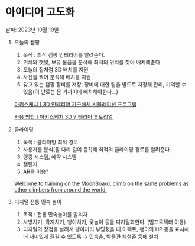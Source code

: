 # 아이디어 고도화

날짜: 2023년 10월 10일

1. 오늘의 캠핑
    1. 목적 : 최적 캠핑 인테리어를 알려준다.
    2. 위치와 햇빛, 보유 물품을 분석해 최적의 위치를 찾아 배치해준다
    3. 오늘의 집처럼 3D 배치를 지원
    4. 사진을 찍어 분석해 배치를 지원
    5. 갖고 있는 캠핑 장비를 저장, 장비에 대한 팁을 별도로 저장해 관리, 기억할 수 있음(이 난로는 문 가까이에 배치해야한다…)
    
    [아키스케치ㅣ3D 인테리어 가구배치 시뮬레이션 프로그램](https://www.archisketch.com/kr)
    
    [사용 방법ㅣ아키스케치 3D 인테리어 튜토리얼](https://www.archisketch.com/kr/learn)
    

2. 클라이밍
    1. 목적 : 클라이밍 최적 경로
    2. 사용자를 분석(팔 다리 길이 등?)해 최적의 클라이밍 경로를 알려준다.
    3. 랭킹 시스템, 예약 시스템
    4. 챌린지
    5. AR을 이용?
    
    [Welcome to training on the MoonBoard, climb on the same problems as other climbers from around the world.](https://www.moonboard.com/)
    

3. 디지털 전통 민속 놀이
    1. 목적 : 전통 민속놀이를 알리자
    2. 사방치기, 딱지치기, 팽이치기, 윷놀이 등을 디지털화한다. (빔프로젝터 이용)
    3. 디지털의 장점을 살려서 팽이끼리 부딪혔을 때 이펙트, 팽이의 HP 등을 표시해 더 재미있게 즐길 수 있도록 → 민속촌, 박물관 체험존 등에 설치
